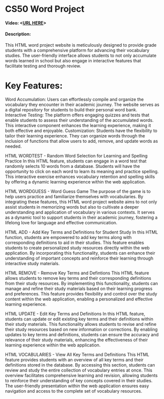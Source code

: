 # CS50 Word Project
#### Video:  <[URL HERE](https://www.youtube.com/watch?v=nh-opabxIRc)>
#### Description:
This HTML word project website is meticulously designed to provide grade students with a comprehensive platform for advancing their vocabulary studies. The user-friendly interface allows students to not only accumulate words learned in school but also engage in interactive features that facilitate testing and thorough review.
# Key Features:
Word Accumulation: Users can effortlessly compile and organize the vocabulary they encounter in their academic journey. The website serves as a digital repository for students to build their personal word bank.
Interactive Testing: The platform offers engaging quizzes and tests that enable students to assess their understanding of the accumulated words. This interactive component enhances the learning experience, making it both effective and enjoyable.
Customization: Students have the flexibility to tailor their learning experience. They can organize words through the inclusion of functions that allow users to add, remove, and update words as needed.

HTML WORDTEST - Random Word Selection for Learning and Spelling Practice
In this HTML feature, students can engage in a word test that randomly selects 10 words from a database. Students will have the opportunity to click on each word to learn its meaning and practice spelling. This interactive exercise enhances vocabulary retention and spelling skills by offering a dynamic learning experience within the web application.

HTML WORDGUESS - Word Guess Game
The purpose of the game is to help users practice and familiarize themselves with vocabularies.
By integrating these features, this HTML word project website aims to not only assist students in memorizing words but also to cultivate a deeper understanding and application of vocabulary in various contexts. It serves as a dynamic tool to support students in their academic journey, fostering a lifelong love for language and effective communication.

HTML ADD - Add Key Terms and Definitions for Student Study
In this HTML function, students are empowered to add key terms along with corresponding definitions to aid in their studies. This feature enables students to create personalized study resources directly within the web application. By incorporating this functionality, students can enhance their understanding of important concepts and reinforce their learning through interactive study materials.

HTML REMOVE - Remove Key Terms and Defintions
This HTML feature allows students to remove key terms and their corresponding definitions from their study resources. By implementing this functionality, students can manage and refine their study materials based on their learning progress and preferences. This feature provides flexibility and control over the study content within the web application, enabling a personalized and effective learning experience.

HTML UPDATE - Edit Key Terms and Definitions
In this HTML feature, students can update or edit existing key terms and their definitions within their study materials. This functionality allows students to revise and refine their study resources based on new information or corrections. By enabling updates to key terms and definitions, students can ensure the accuracy and relevance of their study materials, enhancing the effectiveness of their learning experience within the web application.

HTML VOCABULARIES - View All Key Terms and Definitions
This HTML feature provides students with an overview of all key terms and their definitions stored in the database. By accessing this section, students can review and study the entire collection of vocabulary entries at once. This overview facilitates comprehensive learning and revision, allowing students to reinforce their understanding of key concepts covered in their studies. The user-friendly presentation within the web application ensures easy navigation and access to the complete set of vocabulary resources.
